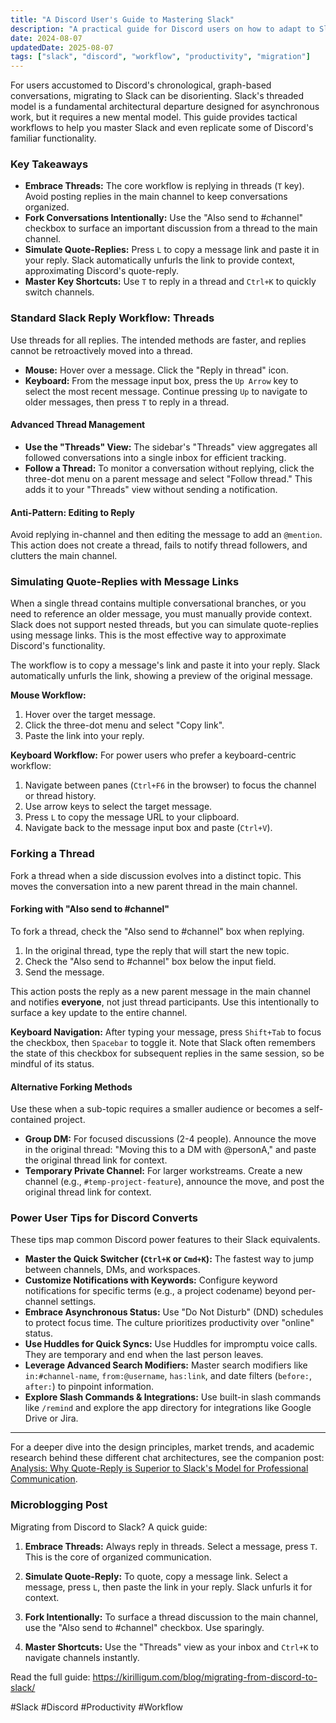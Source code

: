 ```yaml
---
title: "A Discord User's Guide to Mastering Slack"
description: "A practical guide for Discord users on how to adapt to Slack's threaded workflow, manage conversations, and approximate familiar features."
date: 2024-08-07
updatedDate: 2025-08-07
tags: ["slack", "discord", "workflow", "productivity", "migration"]
---
```


For users accustomed to Discord's chronological, graph-based conversations, migrating to Slack can be disorienting. Slack's threaded model is a fundamental architectural departure designed for asynchronous work, but it requires a new mental model. This guide provides tactical workflows to help you master Slack and even replicate some of Discord's familiar functionality.

### Key Takeaways

*   **Embrace Threads:** The core workflow is replying in threads (`T` key). Avoid posting replies in the main channel to keep conversations organized.
*   **Fork Conversations Intentionally:** Use the "Also send to #channel" checkbox to surface an important discussion from a thread to the main channel.
*   **Simulate Quote-Replies:** Press `L` to copy a message link and paste it in your reply. Slack automatically unfurls the link to provide context, approximating Discord's quote-reply.
*   **Master Key Shortcuts:** Use `T` to reply in a thread and `Ctrl+K` to quickly switch channels.

### Standard Slack Reply Workflow: Threads

Use threads for all replies. The intended methods are faster, and replies cannot be retroactively moved into a thread.

*   **Mouse:** Hover over a message. Click the "Reply in thread" icon.
*   **Keyboard:** From the message input box, press the `Up Arrow` key to select the most recent message. Continue pressing `Up` to navigate to older messages, then press `T` to reply in a thread.

#### Advanced Thread Management

*   **Use the "Threads" View:** The sidebar's "Threads" view aggregates all followed conversations into a single inbox for efficient tracking.
*   **Follow a Thread:** To monitor a conversation without replying, click the three-dot menu on a parent message and select "Follow thread." This adds it to your "Threads" view without sending a notification.

#### Anti-Pattern: Editing to Reply
Avoid replying in-channel and then editing the message to add an `@mention`. This action does not create a thread, fails to notify thread followers, and clutters the main channel.

### Simulating Quote-Replies with Message Links

When a single thread contains multiple conversational branches, or you need to reference an older message, you must manually provide context. Slack does not support nested threads, but you can simulate quote-replies using message links. This is the most effective way to approximate Discord's functionality.

The workflow is to copy a message's link and paste it into your reply. Slack automatically unfurls the link, showing a preview of the original message.

**Mouse Workflow:**
1.  Hover over the target message.
2.  Click the three-dot menu and select "Copy link".
3.  Paste the link into your reply.

**Keyboard Workflow:**
For power users who prefer a keyboard-centric workflow:
1.  Navigate between panes (`Ctrl+F6` in the browser) to focus the channel or thread history.
2.  Use arrow keys to select the target message.
3.  Press `L` to copy the message URL to your clipboard.
4.  Navigate back to the message input box and paste (`Ctrl+V`).

### Forking a Thread

Fork a thread when a side discussion evolves into a distinct topic. This moves the conversation into a new parent thread in the main channel.

#### Forking with "Also send to #channel"

To fork a thread, check the "Also send to #channel" box when replying.

1.  In the original thread, type the reply that will start the new topic.
2.  Check the "Also send to #channel" box below the input field.
3.  Send the message.

This action posts the reply as a new parent message in the main channel and notifies **everyone**, not just thread participants. Use this intentionally to surface a key update to the entire channel.

**Keyboard Navigation:** After typing your message, press `Shift+Tab` to focus the checkbox, then `Spacebar` to toggle it. Note that Slack often remembers the state of this checkbox for subsequent replies in the same session, so be mindful of its status.

#### Alternative Forking Methods

Use these when a sub-topic requires a smaller audience or becomes a self-contained project.

*   **Group DM:** For focused discussions (2-4 people). Announce the move in the original thread: "Moving this to a DM with @personA," and paste the original thread link for context.
*   **Temporary Private Channel:** For larger workstreams. Create a new channel (e.g., `#temp-project-feature`), announce the move, and post the original thread link for context.


### Power User Tips for Discord Converts

These tips map common Discord power features to their Slack equivalents.

*   **Master the Quick Switcher (`Ctrl+K` or `Cmd+K`):** The fastest way to jump between channels, DMs, and workspaces.
*   **Customize Notifications with Keywords:** Configure keyword notifications for specific terms (e.g., a project codename) beyond per-channel settings.
*   **Embrace Asynchronous Status:** Use "Do Not Disturb" (DND) schedules to protect focus time. The culture prioritizes productivity over "online" status.
*   **Use Huddles for Quick Syncs:** Use Huddles for impromptu voice calls. They are temporary and end when the last person leaves.
*   **Leverage Advanced Search Modifiers:** Master search modifiers like `in:#channel-name`, `from:@username`, `has:link`, and date filters (`before:`, `after:`) to pinpoint information.
*   **Explore Slash Commands & Integrations:** Use built-in slash commands like `/remind` and explore the app directory for integrations like Google Drive or Jira.

---

For a deeper dive into the design principles, market trends, and academic research behind these different chat architectures, see the companion post: [Analysis: Why Quote-Reply is Superior to Slack's Model for Professional Communication](/blog/quote-reply-superior-to-slack).

### Microblogging Post

Migrating from Discord to Slack? A quick guide:

1.  **Embrace Threads:** Always reply in threads. Select a message, press `T`. This is the core of organized communication.

2.  **Simulate Quote-Reply:** To quote, copy a message link. Select a message, press `L`, then paste the link in your reply. Slack unfurls it for context.

3.  **Fork Intentionally:** To surface a thread discussion to the main channel, use the "Also send to #channel" checkbox. Use sparingly.

4.  **Master Shortcuts:** Use the "Threads" view as your inbox and `Ctrl+K` to navigate channels instantly.

Read the full guide: https://kirilligum.com/blog/migrating-from-discord-to-slack/

#Slack #Discord #Productivity #Workflow
